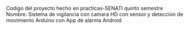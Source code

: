 Codigo del proyecto hecho en practicas-SENATI quinto semestre             
Nombre: Sistema de vigilancia con camara HD con sensor y deteccion de movimiento Arduino con App de alarma Android
